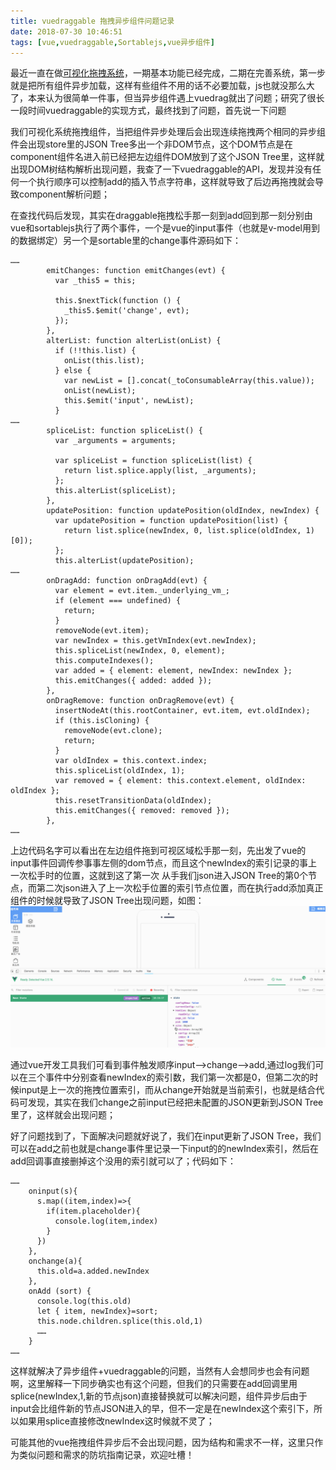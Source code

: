 ```yaml
---
title: vuedraggable 拖拽异步组件问题记录
date: 2018-07-30 10:46:51
tags: [vue,vuedraggable,Sortablejs,vue异步组件]
---
```


最近一直在做[可视化拖拽系统](https://github.com/ithack/vueCMS)，一期基本功能已经完成，二期在完善系统，第一步就是把所有组件异步加载，这样有些组件不用的话不必要加载，js也就没那么大了，本来认为很简单一件事，但当异步组件遇上vuedrag就出了问题；研究了很长一段时间vuedraggable的实现方式，最终找到了问题，首先说一下问题

我们可视化系统拖拽组件，当把组件异步处理后会出现连续拖拽两个相同的异步组件会出现store里的JSON Tree多出一个非DOM节点，这个DOM节点是在component组件名进入前已经把左边组件DOM放到了这个JSON Tree里，这样就出现DOM树结构解析出现问题，我查了一下vuedraggable的API，发现并没有任何一个执行顺序可以控制add的插入节点字符串，这样就导致了后边再拖拽就会导致component解析问题；

在查找代码后发现，其实在draggable拖拽松手那一刻到add回到那一刻分别由vue和sortablejs执行了两个事件，一个是vue的input事件（也就是v-model用到的数据绑定）另一个是sortable里的change事件源码如下：

<!--more-->

```
……
        emitChanges: function emitChanges(evt) {
          var _this5 = this;

          this.$nextTick(function () {
            _this5.$emit('change', evt);
          });
        },
        alterList: function alterList(onList) {
          if (!!this.list) {
            onList(this.list);
          } else {
            var newList = [].concat(_toConsumableArray(this.value));
            onList(newList);
            this.$emit('input', newList);
          }
……
        spliceList: function spliceList() {
          var _arguments = arguments;

          var spliceList = function spliceList(list) {
            return list.splice.apply(list, _arguments);
          };
          this.alterList(spliceList);
        },
        updatePosition: function updatePosition(oldIndex, newIndex) {
          var updatePosition = function updatePosition(list) {
            return list.splice(newIndex, 0, list.splice(oldIndex, 1)[0]);
          };
          this.alterList(updatePosition);
……
        onDragAdd: function onDragAdd(evt) {
          var element = evt.item._underlying_vm_;
          if (element === undefined) {
            return;
          }
          removeNode(evt.item);
          var newIndex = this.getVmIndex(evt.newIndex);
          this.spliceList(newIndex, 0, element);
          this.computeIndexes();
          var added = { element: element, newIndex: newIndex };
          this.emitChanges({ added: added });
        },
        onDragRemove: function onDragRemove(evt) {
          insertNodeAt(this.rootContainer, evt.item, evt.oldIndex);
          if (this.isCloning) {
            removeNode(evt.clone);
            return;
          }
          var oldIndex = this.context.index;
          this.spliceList(oldIndex, 1);
          var removed = { element: this.context.element, oldIndex: oldIndex };
          this.resetTransitionData(oldIndex);
          this.emitChanges({ removed: removed });
        },
……

```

上边代码名字可以看出在左边组件拖到可视区域松手那一刻，先出发了vue的input事件回调传参事事左侧的dom节点，而且这个newIndex的索引记录的事上一次松手时的位置，这就到这了第一次 从手我们json进入JSON Tree的第0个节点，而第二次json进入了上一次松手位置的索引节点位置，而在执行add添加真正组件的时候就导致了JSON Tree出现问题，如图：![2](/images/vuedraggable拖拽异步组件问题记录/2.gif)

通过vue开发工具我们可看到事件触发顺序input-->change-->add,通过log我们可以在三个事件中分别查看newIndex的索引数，我们第一次都是0，但第二次的时候input是上一次的拖拽位置索引，而从change开始就是当前索引，也就是结合代码可发现，其实在我们change之前input已经把未配置的JSON更新到JSON Tree里了，这样就会出现问题；

好了问题找到了，下面解决问题就好说了，我们在input更新了JSON Tree，我们可以在add之前也就是change事件里记录一下input的的newIndex索引，然后在add回调事直接删掉这个没用的索引就可以了；代码如下：

```
……
	oninput(s){
      s.map((item,index)=>{
        if(item.placeholder){
          console.log(item,index)
        }
      })
    },
    onchange(a){
      this.old=a.added.newIndex
    },
    onAdd (sort) {
      console.log(this.old)
      let { item, newIndex}=sort;
      this.node.children.splice(this.old,1)
      ……
    }
……
```

这样就解决了异步组件+vuedraggable的问题，当然有人会想同步也会有问题啊，这里解释一下同步确实也有这个问题，但我们的只需要在add回调里用splice(newIndex,1,新的节点json)直接替换就可以解决问题，组件异步后由于input会比组件新的节点JSON进入的早，但不一定是在newIndex这个索引下，所以如果用splice直接修改newIndex这时候就不灵了；

可能其他的vue拖拽组件异步后不会出现问题，因为结构和需求不一样，这里只作为类似问题和需求的防坑指南记录，欢迎吐槽！

